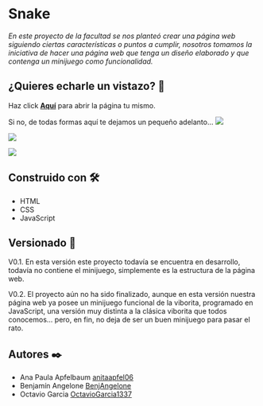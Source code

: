 # Snake

_En este proyecto de la facultad se nos planteó crear una página web siguiendo ciertas
características o puntos a cumplir, nosotros tomamos la iniciativa de hacer una página web que tenga un diseño elaborado y que contenga un minijuego como funcionalidad._

## ¿Quieres echarle un vistazo? 👀

Haz click **[Aquí](https://ucc-labcompu2.github.io/proyecto2021-angelone-apfelbaum-garcia/index.html)** para abrir la página tu mismo.

Si no, de todas formas aquí te dejamos un pequeño adelanto...
![](https://github.com/UCC-LabCompu2/proyecto2021-angelone-apfelbaum-garcia/blob/main/previews/readme/home_page.png?raw=true)

![](https://github.com/UCC-LabCompu2/proyecto2021-angelone-apfelbaum-garcia/blob/main/previews/readme/introduction.png?raw=true)

![](https://github.com/UCC-LabCompu2/proyecto2021-angelone-apfelbaum-garcia/blob/main/previews/readme/difficulty.png?raw=true)

## Construido con 🛠️

* HTML
* CSS
* JavaScript

## Versionado 📌

V0.1. En esta versión este proyecto todavía se encuentra en desarrollo, todavía no contiene el minijuego, simplemente es la estructura de la página web.

V0.2. El proyecto aún no ha sido finalizado, aunque en esta versión nuestra página web ya posee un minijuego funcional de la viborita, programado en JavaScript,
      una versión muy distinta a la clásica viborita que todos conocemos... pero, en fin, no deja de ser un buen minijuego para pasar el rato.

## Autores ✒️

*  Ana Paula Apfelbaum  [anitaapfel06](https://github.com/anitaapfel06)
*  Benjamín Angelone  [BenjAngelone](https://github.com/BenjAngelone)
*  Octavio Garcia  [OctavioGarcia1337](https://github.com/OctavioGarcia1337)
